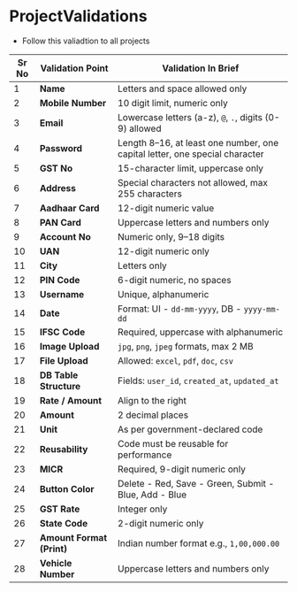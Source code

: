 # ProjectValidations
 - Follow this valiadtion to all projects

| Sr No | Validation Point          | Validation In Brief                                                         |
| ----- | ------------------------- | --------------------------------------------------------------------------- |
| 1     | **Name**                  | Letters and space allowed only                                              |
| 2     | **Mobile Number**         | 10 digit limit, numeric only                                                |
| 3     | **Email**                 | Lowercase letters (a-z), `@`, `.`, digits (0-9) allowed                     |
| 4     | **Password**              | Length 8–16, at least one number, one capital letter, one special character |
| 5     | **GST No**                | 15-character limit, uppercase only                                          |
| 6     | **Address**               | Special characters not allowed, max 255 characters                          |
| 7     | **Aadhaar Card**          | 12-digit numeric value                                                      |
| 8     | **PAN Card**              | Uppercase letters and numbers only                                          |
| 9     | **Account No**            | Numeric only, 9–18 digits                                                   |
| 10    | **UAN**                   | 12-digit numeric only                                                       |
| 11    | **City**                  | Letters only                                                                |
| 12    | **PIN Code**              | 6-digit numeric, no spaces                                                  |
| 13    | **Username**              | Unique, alphanumeric                                                        |
| 14    | **Date**                  | Format: UI - `dd-mm-yyyy`, DB - `yyyy-mm-dd`                                |
| 15    | **IFSC Code**             | Required, uppercase with alphanumeric                                       |
| 16    | **Image Upload**          | `jpg`, `png`, `jpeg` formats, max 2 MB                                      |
| 17    | **File Upload**           | Allowed: `excel`, `pdf`, `doc`, `csv`                                       |
| 18    | **DB Table Structure**    | Fields: `user_id`, `created_at`, `updated_at`                               |
| 19    | **Rate / Amount**         | Align to the right                                                          |
| 20    | **Amount**                | 2 decimal places                                                            |
| 21    | **Unit**                  | As per government-declared code                                             |
| 22    | **Reusability**           | Code must be reusable for performance                                       |
| 23    | **MICR**                  | Required, 9-digit numeric only                                              |
| 24    | **Button Color**          | Delete - Red, Save - Green, Submit - Blue, Add - Blue                       |
| 25    | **GST Rate**              | Integer only                                                                |
| 26    | **State Code**            | 2-digit numeric only                                                        |
| 27    | **Amount Format (Print)** | Indian number format e.g., `1,00,000.00`                                    |
| 28    | **Vehicle Number**        | Uppercase letters and numbers only                                          |



